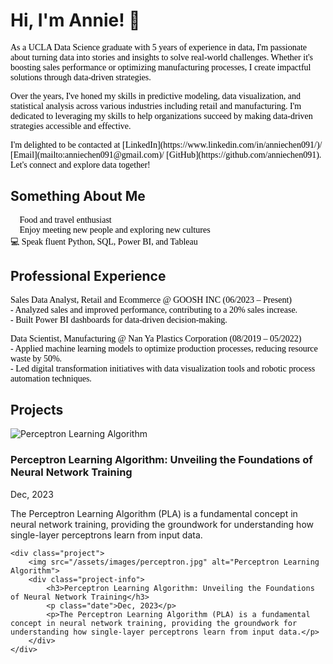 # Hi, I'm Annie! 👋  
<p style="font-family: Calibri; font-size: 12 px; color: black;">
As a UCLA Data Science graduate with 5 years of experience in data, I'm passionate about turning data into stories and insights to solve real-world challenges. Whether it's boosting sales performance or optimizing manufacturing processes, I create impactful solutions through data-driven strategies.
</p>
<p style="font-family: Calibri; font-size: 12 px; color: black;">
Over the years, I've honed my skills in predictive modeling, data visualization, and statistical analysis across various industries including retail and manufacturing. I'm dedicated to leveraging my skills to help organizations succeed by making data-driven strategies accessible and effective.
</p>

<span style="font-family: Calibri; color: black;">
I'm delighted to be contacted at [LinkedIn](https://www.linkedin.com/in/anniechen091/)/ [Email](mailto:anniechen091@gmail.com)/ [GitHub](https://github.com/anniechen091). Let's connect and explore data together!  <br>
</span>


## Something About Me

<p style="font-family: Calibri; font-size: 12 px; color: black;">
🍰 Food and travel enthusiast <br>
🤝 Enjoy meeting new people and exploring new cultures  <br>
💻 Speak fluent Python, SQL, Power BI, and Tableau 
</p>


## Professional Experience

<p style="font-family: Calibri; font-size: 12 px; color: black;">
<bold>Sales Data Analyst, Retail and Ecommerce @ GOOSH INC</bold> (06/2023 – Present)  <br>
  - Analyzed sales and improved performance, contributing to a 20% sales increase. <br>
  - Built Power BI dashboards for data-driven decision-making. <br>
</p>
<p style="font-family: Calibri; font-size: 12 px; color: black;">  
<bold>Data Scientist, Manufacturing @ Nan Ya Plastics Corporation</bold>  (08/2019 – 05/2022)  <br>
  - Applied machine learning models to optimize production processes, reducing resource waste by 50%. <br>
  - Led digital transformation initiatives with data visualization tools and robotic process automation techniques.
</p>


## Projects

<div class="project-section">
    <div class="project">
        <img src="/assets/images/perceptron.jpg" alt="Perceptron Learning Algorithm">
        <div class="project-info">
            <h3>Perceptron Learning Algorithm: Unveiling the Foundations of Neural Network Training</h3>
            <p class="date">Dec, 2023</p>
            <p>The Perceptron Learning Algorithm (PLA) is a fundamental concept in neural network training, providing the groundwork for understanding how single-layer perceptrons learn from input data.</p>
        </div>
    </div>

    <div class="project">
        <img src="/assets/images/perceptron.jpg" alt="Perceptron Learning Algorithm">
        <div class="project-info">
            <h3>Perceptron Learning Algorithm: Unveiling the Foundations of Neural Network Training</h3>
            <p class="date">Dec, 2023</p>
            <p>The Perceptron Learning Algorithm (PLA) is a fundamental concept in neural network training, providing the groundwork for understanding how single-layer perceptrons learn from input data.</p>
        </div>
    </div>



